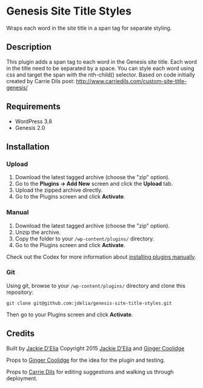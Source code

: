 # Genesis Site Title Styles

Wraps each word in the site title in a span tag for separate styling.

## Description

This plugin adds a span tag to each word in the Genesis site title. Each word in the title need to be separated by a space. You can style each word using css and target the span with the nth-child() selector. Based on code initially created by Carrie Dils post: http://www.carriedils.com/custom-site-title-genesis/


## Requirements
 * WordPress 3.8
 * Genesis 2.0

## Installation

### Upload

1. Download the latest tagged archive (choose the "zip" option).
2. Go to the __Plugins -> Add New__ screen and click the __Upload__ tab.
3. Upload the zipped archive directly.
4. Go to the Plugins screen and click __Activate__.

### Manual

1. Download the latest tagged archive (choose the "zip" option).
2. Unzip the archive.
3. Copy the folder to your `/wp-content/plugins/` directory.
4. Go to the Plugins screen and click __Activate__.

Check out the Codex for more information about [installing plugins manually](http://codex.wordpress.org/Managing_Plugins#Manual_Plugin_Installation).

### Git

Using git, browse to your `/wp-content/plugins/` directory and clone this repository:

`git clone git@github.com:jdelia/genesis-site-title-styles.git`

Then go to your Plugins screen and click __Activate__.


## Credits

Built by [Jackie D'Elia](https://twitter.com/savvyjackie)
Copyright 2015 [Jackie D'Elia](http://savvyjackiedesigns.com/) and [Ginger Coolidge](https://twitter.com/gscoolidge)

Props to [Ginger Coolidge](https://twitter.com/gscoolidge) for the idea for the plugin and testing.

Props to [Carrie Dils](https://twitter.com/cdils) for editing suggestions and walking us through deployment.
